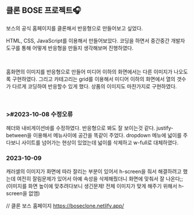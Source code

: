<h2>클론 BOSE 프로젝트🎧</h2>

<p>보스의 공식 홈페이지를 클론해서 반응형으로 만들어보고 싶었다.</p>
<p>HTML, CSS, JavaScript를 이용해서 만들어보았다. 코딩을 하면서 중간중간 개발자도구를 통해 어떻게 반응형을 만들지 생각해보며 진행하였다.</p><br>
<p>홈화면의 이미지를 반응형으로 만들어 미디어 이하의 화면에서는 다른 이미지가 나오도록 구현하였다. 그리고 카테고리는 grid를 이용해서 미디어 이하의 화면에서 열의 갯수가 다르게 코딩하여 반응할수 있게 했다. 상품의 이미지도 마찬가지로 구현하였다.</p><br>

<h3>>#2023-10-08 수정오류</h3>
<p>헤더와 내비게이션바를 수정하였다. 반응형으로 봐도 잘 보이는것 같다. justify-between을 이용해서 메뉴사이에 공간을 똑같이 주었다. dropdown 메뉴에 넓이를 주다보니 사이트를 넘어가는 현상이 있었는데 넓이를 삭제하고 w-full로 대체하였다.</p>

<h3>2023-10-09 </h3>
<p>캐러셀의 이미지가 화면에 따라 잘리는 부분이 있어서 h-screen을 줘서 해결하려고 했는데 여전히 잘림문제가 있어서 아예 속성을 삭제해줬더니 화면에 맞춰서 잘 나온다;; (이미지를 화면 높이에 맞추려다보니 생긴문제! 전체 이미지가 맞게 해주기 위해서 h-screen을 없앰)</p>

// 클론 보스 홈페이지
https://boseclone.netlify.app/
